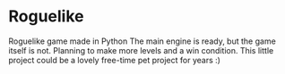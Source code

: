 # Roguelike
Roguelike game made in Python
The main engine is ready, but the game itself is not. Planning to make more levels and a win condition.
This little project could be a lovely free-time pet project for years :)
